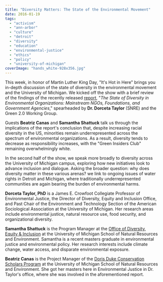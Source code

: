 ```yaml
---
title: "Diversity Matters: The State of the Environmental Movement"
date: 2016-01-19
tags: 
  - "activism"
  - "ann-arbor"
  - "culture"
  - "detroit"
  - "diversity"
  - "education"
  - "environmental-justice"
  - "ethics"
  - "policy"
  - "university-of-michigan"
coverImage: "hands_white-928x356.jpg"
---
```


This week, in honor of Martin Luther King Day, "It's Hot in Here" brings you in-depth discussion of the state of diversity in the environmental movement and the University of Michigan. We kicked off the show with a brief review of the findings of the recently released [report](http://www.diversegreen.org/the-challenge/), "_The State of Diversity in Environmental Organizations: Mainstream NGOs, Foundations, and Government Agencies_," spearheaded by **Dr. Dorceta Taylor** (SNRE) and the Green 2.0 Working Group.

Guests **Beatriz Canas** and **Samantha Shattuck** talk us through the implications of the report's conclusion that, despite increasing racial diversity in the US, minorities remain underrepresented across the spectrum of environmental organizations. As a result, diversity tends to decrease as responsibility increases, with the "Green Insiders Club" remaining overwhelmingly white.<!--more-->

In the second half of the show, we speak more broadly to diversity across the University of Michigan campus, exploring how new initiatives look to advance inclusion and dialogue. Asking the broader question: why does diversity matter in these various arenas? we link to ongoing issues of water rights in Detroit and Michigan, where traditionally underrepresented communities are again bearing the burden of environmental harms.

**Dorceta Taylor, PhD** is a James E. Crowfoot Collegiate Professor of Environmental Justice, the Director of Diversity, Equity and Inclusion Office, and Past Chair of the Environment and Technology Section of the American Sociological Association at the University of Michigan. Her research areas include environmental justice, natural resource use, food security, and organizational diversity.

**Samantha Shattuck** is the Program Manager at the [Office of Diversity, Equity & Inclusion](http://diversity.umich.edu/) at the University of Michigan School of Natural Resources and Environment. Samantha is a recent masters graduate in environmental justice and environmental policy. Her research interests include climate change, water access, and disparate environmental exposure.

**Beatriz Canas** is the Project Manager of the [Doris Duke Conservation Scholars Program](http://www.ddcsp-umich.com/) at the University of Michigan School of Natural Resources and Environment. She got her masters here in Environmental Justice in Dr. Taylor's office, where she was involved in the aforementioned report.
